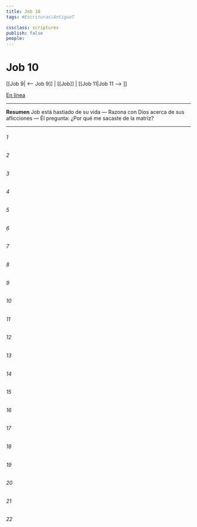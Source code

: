 ```yaml
---
title: Job 10
tags: #Escrituras\AntiguoT

cssclass: scriptures
publish: false
people:
---
```


# Job 10
[[Job 9| <-- Job 9]] | [[Job]] | [[Job 11|Job 11 --> ]]

[En línea](https://churchofjesuschrist.org/study/scriptures/ot/job/10?lang=spa)

---
__Resumen__
Job está hastiado de su vida — Razona con Dios acerca de sus aflicciones — Él pregunta: ¿Por qué me sacaste de la matriz?

---
###### 1 


###### 2 


###### 3 


###### 4 


###### 5 


###### 6 


###### 7 


###### 8 


###### 9 


###### 10 


###### 11 


###### 12 


###### 13 


###### 14 


###### 15 


###### 16 


###### 17 


###### 18 


###### 19 


###### 20 


###### 21 


###### 22 


